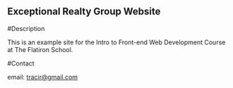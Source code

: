Exceptional Realty Group Website
---

#Description

This is an example site for the Intro to Front-end Web Development Course at The Flatiron School. 

#Contact

email: tracir@gmail.com
